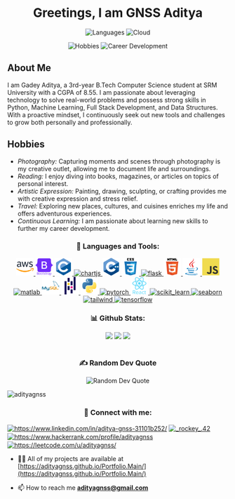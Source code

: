 
<h1 align="center"> Greetings, I am GNSS Aditya </h1>
<p align="center">
  <img src="https://img.shields.io/badge/Languages-Python%20|%20C++%20|%20C%20|%20Java-blue" alt="Languages">

  <img src="https://img.shields.io/badge/Cloud-AWS%20-yellow" alt="Cloud">

<p align="center">
  <img src="https://img.shields.io/badge/Hobbies-Photography%20|%20Reading%20|%20Painting%20|%20Traveling-lightgrey" alt="Hobbies">
  <img src="https://img.shields.io/badge/Career%20Development-Learning%20New%20Skills-brightgreen" alt="Career Development">
</p>

## About Me
I am Gadey Aditya, a 3rd-year B.Tech Computer Science student at SRM University with a CGPA of 8.55. I am
passionate about leveraging technology to solve real-world problems and possess strong skills in Python, Machine
Learning, Full Stack Development, and Data Structures. With a proactive mindset, I continuously seek out new tools
and challenges to grow both personally and professionally.

## Hobbies
- *Photography:* Capturing moments and scenes through photography is my creative outlet, allowing me to document life and surroundings.
- *Reading:* I enjoy diving into books, magazines, or articles on topics of personal interest.
- *Artistic Expression:* Painting, drawing, sculpting, or crafting provides me with creative expression and stress relief.
- *Travel:* Exploring new places, cultures, and cuisines enriches my life and offers adventurous experiences.
- *Continuous Learning:* I am passionate about learning new skills to further my career development.


<h3 align="center">🧰 Languages and Tools: </h3>
<p align="center"> <a href="https://aws.amazon.com" target="_blank" rel="noreferrer"> <img src="https://raw.githubusercontent.com/devicons/devicon/master/icons/amazonwebservices/amazonwebservices-original-wordmark.svg" alt="aws" width="40" height="40"/> </a> <a href="https://getbootstrap.com" target="_blank" rel="noreferrer"> <img src="https://raw.githubusercontent.com/devicons/devicon/master/icons/bootstrap/bootstrap-plain-wordmark.svg" alt="bootstrap" width="40" height="40"/> </a> <a href="https://www.cprogramming.com/" target="_blank" rel="noreferrer"> <img src="https://raw.githubusercontent.com/devicons/devicon/master/icons/c/c-original.svg" alt="c" width="40" height="40"/> </a> <a href="https://www.chartjs.org" target="_blank" rel="noreferrer"> <img src="https://www.chartjs.org/media/logo-title.svg" alt="chartjs" width="40" height="40"/> </a> <a href="https://www.w3schools.com/cpp/" target="_blank" rel="noreferrer"> <img src="https://raw.githubusercontent.com/devicons/devicon/master/icons/cplusplus/cplusplus-original.svg" alt="cplusplus" width="40" height="40"/> </a> <a href="https://www.w3schools.com/css/" target="_blank" rel="noreferrer"> <img src="https://raw.githubusercontent.com/devicons/devicon/master/icons/css3/css3-original-wordmark.svg" alt="css3" width="40" height="40"/> </a> <a href="https://flask.palletsprojects.com/" target="_blank" rel="noreferrer"> <img src="https://www.vectorlogo.zone/logos/pocoo_flask/pocoo_flask-icon.svg" alt="flask" width="40" height="40"/> </a> <a href="https://www.w3.org/html/" target="_blank" rel="noreferrer"> <img src="https://raw.githubusercontent.com/devicons/devicon/master/icons/html5/html5-original-wordmark.svg" alt="html5" width="40" height="40"/> </a> <a href="https://www.java.com" target="_blank" rel="noreferrer"> <img src="https://raw.githubusercontent.com/devicons/devicon/master/icons/java/java-original.svg" alt="java" width="40" height="40"/> </a> <a href="https://developer.mozilla.org/en-US/docs/Web/JavaScript" target="_blank" rel="noreferrer"> <img src="https://raw.githubusercontent.com/devicons/devicon/master/icons/javascript/javascript-original.svg" alt="javascript" width="40" height="40"/> </a> <a href="https://www.mathworks.com/" target="_blank" rel="noreferrer"> <img src="https://upload.wikimedia.org/wikipedia/commons/2/21/Matlab_Logo.png" alt="matlab" width="40" height="40"/> </a> <a href="https://www.mysql.com/" target="_blank" rel="noreferrer"> <img src="https://raw.githubusercontent.com/devicons/devicon/master/icons/mysql/mysql-original-wordmark.svg" alt="mysql" width="40" height="40"/> </a> <a href="https://pandas.pydata.org/" target="_blank" rel="noreferrer"> <img src="https://raw.githubusercontent.com/devicons/devicon/2ae2a900d2f041da66e950e4d48052658d850630/icons/pandas/pandas-original.svg" alt="pandas" width="40" height="40"/> </a> <a href="https://www.python.org" target="_blank" rel="noreferrer"> <img src="https://raw.githubusercontent.com/devicons/devicon/master/icons/python/python-original.svg" alt="python" width="40" height="40"/> </a> <a href="https://pytorch.org/" target="_blank" rel="noreferrer"> <img src="https://www.vectorlogo.zone/logos/pytorch/pytorch-icon.svg" alt="pytorch" width="40" height="40"/> </a> <a href="https://reactjs.org/" target="_blank" rel="noreferrer"> <img src="https://raw.githubusercontent.com/devicons/devicon/master/icons/react/react-original-wordmark.svg" alt="react" width="40" height="40"/> </a> <a href="https://scikit-learn.org/" target="_blank" rel="noreferrer"> <img src="https://upload.wikimedia.org/wikipedia/commons/0/05/Scikit_learn_logo_small.svg" alt="scikit_learn" width="40" height="40"/> </a> <a href="https://seaborn.pydata.org/" target="_blank" rel="noreferrer"> <img src="https://seaborn.pydata.org/_images/logo-mark-lightbg.svg" alt="seaborn" width="40" height="40"/> </a> <a href="https://tailwindcss.com/" target="_blank" rel="noreferrer"> <img src="https://www.vectorlogo.zone/logos/tailwindcss/tailwindcss-icon.svg" alt="tailwind" width="40" height="40"/> </a> <a href="https://www.tensorflow.org" target="_blank" rel="noreferrer"> <img src="https://www.vectorlogo.zone/logos/tensorflow/tensorflow-icon.svg" alt="tensorflow" width="40" height="40"/> </a> </p>


<h3 align="center"> 📊 Github Stats:</h3>

<p align="center">
  <img height="40%" width="auto" src ="https://github-readme-stats.vercel.app/api?username=adityagnss&show_icons=true&count_private=true&theme=darcula&hide_border=true&hide=issues,contribs&bg_color=00000000">
  <img height="40%" width="auto" src ="https://github-readme-stats.vercel.app/api/top-langs/?username=adityagnss&layout=compact&hide_border=true&theme=darcula&bg_color=00000000&langs_count=6&hide=jupyter%20notebook,tex,css,php&exclude_repo=Pacman-AI">
  <img src ="https://github-readme-streak-stats.herokuapp.com?user=adityagnss&theme=darcula&hide_border=true&background=FFFFFF00">
  <br>
  <br>
</p>


<h3 align="center">✍️ Random Dev Quote</h3>
<p align="center">
<img src="https://quotes-github-readme.vercel.app/api?type=horizontal&theme=tokyonight" alt="Random Dev Quote">
</p>

<p align="left"> <img src="https://komarev.com/ghpvc/?username=adityagnss&label=Profile%20views&color=0e75b6&style=flat" alt="adityagnss" /> </p>



<h3 align="center"> 📲 Connect with me:</h3>
<p align="left">
<a href="https://linkedin.com/in/https://www.linkedin.com/in/aditya-gnss-31101b252/" target="blank"><img align="center" src="https://raw.githubusercontent.com/rahuldkjain/github-profile-readme-generator/master/src/images/icons/Social/linked-in-alt.svg" alt="https://www.linkedin.com/in/aditya-gnss-31101b252/" height="30" width="40" /></a>
<a href="https://instagram.com/_rockey_.42" target="blank"><img align="center" src="https://raw.githubusercontent.com/rahuldkjain/github-profile-readme-generator/master/src/images/icons/Social/instagram.svg" alt="_rockey_.42" height="30" width="40" /></a>
<a href="https://www.hackerrank.com/https://www.hackerrank.com/profile/adityagnss" target="blank"><img align="center" src="https://raw.githubusercontent.com/rahuldkjain/github-profile-readme-generator/master/src/images/icons/Social/hackerrank.svg" alt="https://www.hackerrank.com/profile/adityagnss" height="30" width="40" /></a>
<a href="https://www.leetcode.com/https://leetcode.com/u/adityagnss/" target="blank"><img align="center" src="https://raw.githubusercontent.com/rahuldkjain/github-profile-readme-generator/master/src/images/icons/Social/leet-code.svg" alt="https://leetcode.com/u/adityagnss/" height="30" width="40" /></a>


</p>

- 👨‍💻 All of my projects are available at [https://adityagnss.github.io/Portfolio.Main/](https://adityagnss.github.io/Portfolio.Main/)

- 📫 How to reach me **adityagnss@gmail.com**


